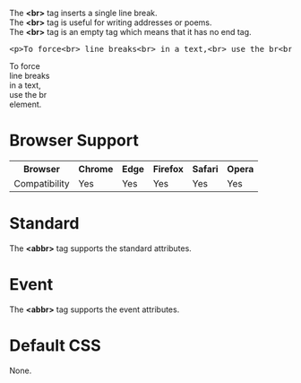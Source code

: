 The <b>&lt;br&gt;</b> tag inserts a single line break.
<br>
The <b>&lt;br&gt;</b> tag is useful for writing addresses or poems.
<br>
The <b>&lt;br&gt;</b> tag is an empty tag which means that it has no end tag.
<pre>&lt;p&gt;To force&lt;br&gt; line breaks&lt;br&gt; in a text,&lt;br&gt; use the br&lt;br&gt; element.&lt;/p&gt;</pre>
To force<br> line breaks<br> in a text,<br> use the br<br> element.
<h1>Browser Support</h1>
<table class="ws-table-all notranslate">
  <tr>
    <th>Browser</th>
    <th>Chrome</th>
    <th>Edge</th>
    <th>Firefox</th>
    <th>Safari</th>
    <th>Opera</th>
  </tr>
  <tr>
    <td>Compatibility</td>
    <td>Yes</td>
    <td>Yes</td>
    <td>Yes</td>
    <td>Yes</td>
    <td>Yes</td>
  </tr>
</table>
<h1>Standard</h1>
The <b>&lt;abbr&gt;</b> tag supports the standard attributes.
<h1>Event</h1>
The <b>&lt;abbr&gt;</b> tag supports the event attributes.
<h1>Default CSS</h1>
None.
